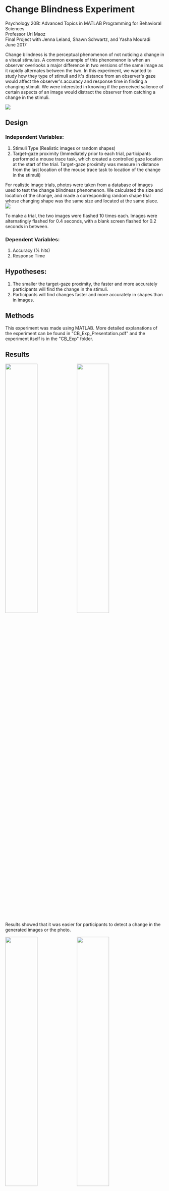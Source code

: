 # Change Blindness Experiment

Psychology 20B: Advanced Topics in MATLAB Programming for Behavioral Sciences \
Professor Uri Maoz\
Final Project with Jenna Leland, Shawn Schwartz, and Yasha Mouradi\
June 2017

Change blindness is the perceptual phenomenon of not noticing a change in a visual stimulus. A common example of this phenomenon is when an observer overlooks a major difference in two versions of the same image as it rapidly alternates between the two. In this experiment, we wanted to study how they type of stimuli and it's distance from an observer's gaze would affect the observer's accuracy and response time in finding a changing stimuli. We were interested in knowing if the perceived salience of certain aspects of an image would distract the observer from catching a change in the stimuli. 

<img src = "https://kristentang.github.io/photos/changeblind.gif">

## Design 
### Independent Variables: 
1. Stimuli Type (Realistic images or random shapes)
2. Target-gaze proximity (Immediately prior to each trial, participants performed a mouse trace task, which created a controlled gaze location at the start of the trial. Target-gaze proximity was measure in distance from the last location of the mouse trace task to location of the change in the stimuli) 

For realistic image trials, photos were taken from a database of images used to test the change blindness phenomenon. We calculated the size and location of the change, and made a corresponding random shape trial whose changing shape was the same size and located at the same place. 
<img src = "https://kristentang.github.io/photos/changeblind1.jpg">

To make a trial, the two images were flashed 10 times each. Images were alternatingly flashed for 0.4 seconds, with a blank screen flashed for 0.2 seconds in between.

### Dependent Variables: 
1. Accuracy (% hits)
2. Response Time 

## Hypotheses: 
1. The smaller the target-gaze proximity, the faster and more accurately participants will find the change in the stimuli. 
2. Participants will find changes faster and more accurately in shapes than in images. 

## Methods
This experiment was made using MATLAB. More detailed explanations of the experiment can be found in "CB_Exp_Presentation.pdf" and the experiment itself is in the "CB_Exp" folder. 

## Results 
<img src = "https://kristentang.github.io/photos/changeblind2.jpg" width = 45%><img src = "https://kristentang.github.io/photos/changeblind22.jpg" width = 45%>

Results showed that it was easier for participants to detect a change in the generated images or the photo. 


<img src = "https://kristentang.github.io/photos/changeblind3.jpg" width = 45%><img src = "https://kristentang.github.io/photos/changeblind4.jpg" width = 45%>
<img src = "https://kristentang.github.io/photos/changeblind5.jpg" width = 45%>

Results showed a greater accuracy in trials with random shapes than images, as well as a faster mean reaction time of hits the closer the changing stimuli was to the final location of the target practice. 




